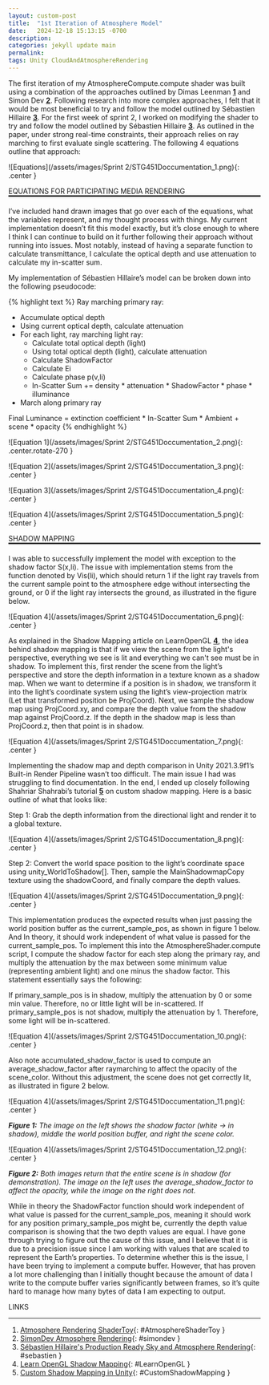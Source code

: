 ```yaml
---
layout: custom-post
title:  "1st Iteration of Atmosphere Model"
date:   2024-12-18 15:13:15 -0700
description: 
categories: jekyll update main
permalink:  
tags: Unity CloudAndAtmosphereRendering
---
```



The first iteration of my AtmosphereCompute.compute shader was built using a combination of the approaches outlined by Dimas Leenman **[1](#AtmosphereShaderToy)** and Simon Dev **[2](#simondev)**. Following research into more complex approaches, I felt that it would be most beneficial to try and follow the model outlined by Sébastien Hillaire **[3](#sebastien)**. For the first week of sprint 2, I worked on modifying the shader to try and follow the model outlined by Sébastien Hillaire **[3](#sebastien)**. As outlined in the paper, under strong real-time constraints, their approach relies on ray marching to first evaluate single scattering. The following 4 equations outline that approach:

![Equations](/assets/images/Sprint 2/STG451Doccumentation_1.png){: .center }

<div class=".container">
    <span class="small-header-text" style="display: block; margin: 0; padding: 0;">EQUATIONS FOR PARTICIPATING MEDIA RENDERING</span>
    <hr style="border: 1px dotted #333; margin-top: 0px; margin-bottom: 20px;">
</div>

I’ve included hand drawn images that go over each of the equations, what the variables represent, and my thought process with things. My current implementation doesn’t fit this model exactly, but it’s close enough to where I think I can continue to build on it further following their approach without running into issues. Most notably, instead of having a separate function to calculate transmittance, I calculate the optical depth and use attenuation to calculate my in-scatter sum. 

My implementation of Sébastien Hillaire’s model can be broken down into the following pseudocode:

{% highlight text %}
Ray marching primary ray:
- Accumulate optical depth
- Using current optical depth, calculate attenuation
- For each light, ray marching light ray:
    - Calculate total optical depth (light)
    - Using total optical depth (light), calculate attenuation
    - Calculate ShadowFactor
    - Calculate Ei
    - Calculate phase p(v,li)
    - In-Scatter Sum += density * attenuation * ShadowFactor *  phase * illuminance 
- March along primary ray

Final Luminance = extinction coefficient * In-Scatter Sum * Ambient + scene * opacity
{% endhighlight %}


![Equation 1](/assets/images/Sprint 2/STG451Doccumentation_2.png){: .center.rotate-270 }

![Equation 2](/assets/images/Sprint 2/STG451Doccumentation_3.png){: .center }

![Equation 3](/assets/images/Sprint 2/STG451Doccumentation_4.png){: .center }

![Equation 4](/assets/images/Sprint 2/STG451Doccumentation_5.png){: .center }

<div class=".container">
    <span class="small-header-text" style="display: block; margin: 0; padding: 0;">SHADOW MAPPING</span>
    <hr style="border: 1px dotted #333; margin-top: 0px; margin-bottom: 20px;">
</div>

I was able to successfully implement the model with exception to the shadow factor S(x,li). The issue with implementation stems from the function denoted by Vis(li), which should return 1 if the light ray travels from the current sample point to the atmosphere edge without intersecting the ground, or 0 if the light ray intersects the ground, as illustrated in the figure below.

![Equation 4](/assets/images/Sprint 2/STG451Doccumentation_6.png){: .center }

As explained in the Shadow Mapping article on LearnOpenGL **[4](#LearnOpenGL)**, the idea behind shadow mapping is that if we view the scene from the light's perspective, everything we see is lit and everything we can't see must be in shadow. To implement this, first render the scene from the light’s perspective and store the depth information in a texture known as a shadow map. When we want to determine if a position is in shadow, we transform it into the light’s coordinate system using the light’s view-projection matrix (Let that transformed position be ProjCoord). Next, we sample the shadow map using ProjCoord.xy, and compare the depth value from the shadow map against ProjCoord.z. If the depth in the shadow map is less than ProjCoord.z, then that point is in shadow.

![Equation 4](/assets/images/Sprint 2/STG451Doccumentation_7.png){: .center }

Implementing the shadow map and depth comparison in Unity 2021.3.9f1’s Built-in Render Pipeline wasn’t too difficult. The main issue I had was struggling to find documentation. In the end, I ended up closely following Shahriar Shahrabi’s tutorial **[5](#CustomShadowMapping)** on custom shadow mapping. Here is a basic outline of what that looks like:

Step 1:  Grab the depth information from the directional light and render it to a global texture. 

![Equation 4](/assets/images/Sprint 2/STG451Doccumentation_8.png){: .center }

Step 2:  Convert the world space position to the light’s coordinate space using unity_WorldToShadow[]. Then, sample the MainShadowmapCopy texture using the shadowCoord, and finally compare the depth values. 

![Equation 4](/assets/images/Sprint 2/STG451Doccumentation_9.png){: .center }

This implementation produces the expected results when just passing the world position buffer as the current_sample_pos, as shown in figure 1 below. And In theory, it should work independent of what value is passed for the current_sample_pos.  To implement this into the AtmosphereShader.compute script, I compute the shadow factor for each step along the primary ray, and multiply the attenuation by the max between some minimum value (representing ambient light) and one minus the shadow factor. This statement essentially says the following:

If primary_sample_pos is in shadow, multiply the attenuation by 0 or some min value. Therefore, no or little light will be in-scattered.
If primary_sample_pos is not shadow, multiply the attenuation by 1. Therefore, some light will be in-scattered.

![Equation 4](/assets/images/Sprint 2/STG451Doccumentation_10.png){: .center }

Also note accumulated_shadow_factor is used to compute an average_shadow_factor after raymarching to affect the opacity of the scene_color. Without this adjustment, the scene does not get correctly lit, as illustrated in figure 2 below.

![Equation 4](/assets/images/Sprint 2/STG451Doccumentation_11.png){: .center }

*__Figure 1:__ The image on the left shows the shadow factor (white -> in shadow), middle the world position buffer, and right the scene color.* 

![Equation 4](/assets/images/Sprint 2/STG451Doccumentation_12.png){: .center }

*__Figure 2:__ Both images return that the entire scene is in shadow (for demonstration). The image on the left uses the average_shadow_factor to affect the opacity, while the image on the right does not.*


While in theory the ShadowFactor function should work independent of what value is passed for the current_sample_pos, meaning it should work for any position primary_sample_pos might be, currently the depth value comparison is showing that the two depth values are equal. I have gone through trying to figure out the cause of this issue, and I believe that it is due to a precision issue since I am working with values that are scaled to represent the Earth’s properties. To determine whether this is the issue,  I have been trying to implement a compute buffer. However, that has proven a lot more challenging than I initially thought because  the amount of data I write to the compute buffer varies significantly between frames, so it’s quite hard to manage how many bytes of data I am expecting to output. 

<div class="reusable-divider">
    <span class="small-header-text">LINKS</span>
    <hr>
</div>




1. [Atmosphere Rendering ShaderToy](https://www.shadertoy.com/view/wlBXWK){: #AtmosphereShaderToy }
2. [SimonDev Atmosphere Rendering](https://github.com/simondevyoutube/ProceduralTerrain_Part10/blob/main/src/scattering-shader.js){: #simondev }
3. [Sébastien Hillaire's Production Ready Sky and Atmosphere Rendering](https://sebh.github.io/publications/egsr2020.pdf){: #sebastien }
4. [Learn OpenGL Shadow Mapping](https://learnopengl.com/Advanced-Lighting/Shadows/Shadow-Mapping){: #LearnOpenGL }
5. [Custom Shadow Mapping in Unity](https://shahriyarshahrabi.medium.com/custom-shadow-mapping-in-unity-c42a81e1bbf8){: #CustomShadowMapping }

[jekyll-docs]: https://jekyllrb.com/docs/home
[jekyll-gh]:   https://github.com/jekyll/jekyll
[jekyll-talk]: https://talk.jekyllrb.com/
